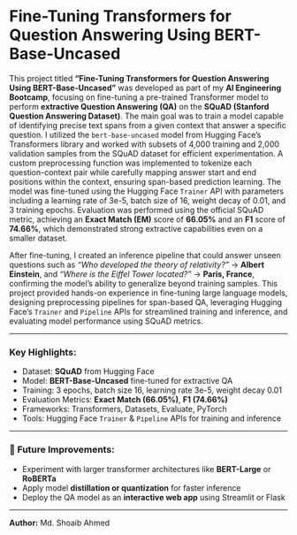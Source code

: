 #  Fine-Tuning Transformers for Question Answering Using BERT-Base-Uncased

This project titled **“Fine-Tuning Transformers for Question Answering Using BERT-Base-Uncased”** was developed as part of my **AI Engineering Bootcamp**, focusing on fine-tuning a pre-trained Transformer model to perform **extractive Question Answering (QA)** on the **SQuAD (Stanford Question Answering Dataset)**. The main goal was to train a model capable of identifying precise text spans from a given context that answer a specific question. I utilized the `bert-base-uncased` model from Hugging Face’s Transformers library and worked with subsets of 4,000 training and 2,000 validation samples from the SQuAD dataset for efficient experimentation. A custom preprocessing function was implemented to tokenize each question-context pair while carefully mapping answer start and end positions within the context, ensuring span-based prediction learning. The model was fine-tuned using the Hugging Face `Trainer` API with parameters including a learning rate of 3e-5, batch size of 16, weight decay of 0.01, and 3 training epochs. Evaluation was performed using the official SQuAD metric, achieving an **Exact Match (EM)** score of **66.05%** and an **F1** score of **74.66%**, which demonstrated strong extractive capabilities even on a smaller dataset.  

After fine-tuning, I created an inference pipeline that could answer unseen questions such as *“Who developed the theory of relativity?”* → **Albert Einstein**, and *“Where is the Eiffel Tower located?”* → **Paris, France**, confirming the model’s ability to generalize beyond training samples. This project provided hands-on experience in fine-tuning large language models, designing preprocessing pipelines for span-based QA, leveraging Hugging Face’s `Trainer` and `Pipeline` APIs for streamlined training and inference, and evaluating model performance using SQuAD metrics.  

---

###  Key Highlights:
- Dataset: **SQuAD** from Hugging Face  
- Model: **BERT-Base-Uncased** fine-tuned for extractive QA  
- Training: 3 epochs, batch size 16, learning rate 3e-5, weight decay 0.01  
- Evaluation Metrics: **Exact Match (66.05%)**, **F1 (74.66%)**  
- Frameworks: Transformers, Datasets, Evaluate, PyTorch  
- Tools: Hugging Face `Trainer` & `Pipeline` APIs for training and inference  

---

### 📌 Future Improvements:
- Experiment with larger transformer architectures like **BERT-Large** or **RoBERTa**  
- Apply model **distillation or quantization** for faster inference  
- Deploy the QA model as an **interactive web app** using Streamlit or Flask  

---

**Author:** Md. Shoaib Ahmed
